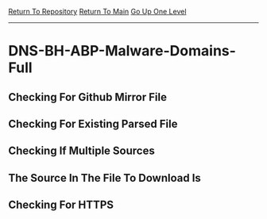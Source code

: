 [Return To Repository](https://github.com/deathbybandaid/piholeparser/)
[Return To Main](https://github.com/deathbybandaid/piholeparser/blob/master/RecentRunLogs/Mainlog.md)
[Go Up One Level](https://github.com/deathbybandaid/piholeparser/blob/master/RecentRunLogs/TopLevelScripts/30-Processing-Blacklists.md)
____________________________________
# DNS-BH-ABP-Malware-Domains-Full
## Checking For Github Mirror File
## Checking For Existing Parsed File
## Checking If Multiple Sources
## The Source In The File To Download Is
## Checking For HTTPS
